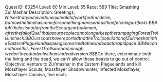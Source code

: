 Quest ID: 80254
Level: 60
Min Level: 55
Race: 589
Title: Smashing Zul'Mashar
Description: Greetings, $N! I see that you have done quite a lot of work for Anu'delen, but now the time has come for something more serious than fetching artifacts.$B$BAlah'thalas is not far from the Scourge or the Amani, after the fall of Quel'thalas our people can no longer keep the rampaging Forest Trolls in check.$B$BOur scouts have reported that the Troll population of Zul'mashar in the Eastern Plaguelands is being converted to the Undead at a rapid pace.$B$BWe cannot have this, Forest Trolls are bad enough, we don't need to deal with an Undead version.$B$BGo there, exterminate both the living and the dead, we can't allow those beasts to go out of control.
Objective: Venture to Zul'mashar in the Eastern Plaguelands and kill Mossflayer Scouts, Mossflayer Shadowhunter, Infected Mossflayer, Mossflayer Canniva, five each.
